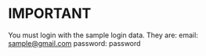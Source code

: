 # IMPORTANT

You must login with the sample login data. 
They are:
email: sample@gmail.com
password: password
